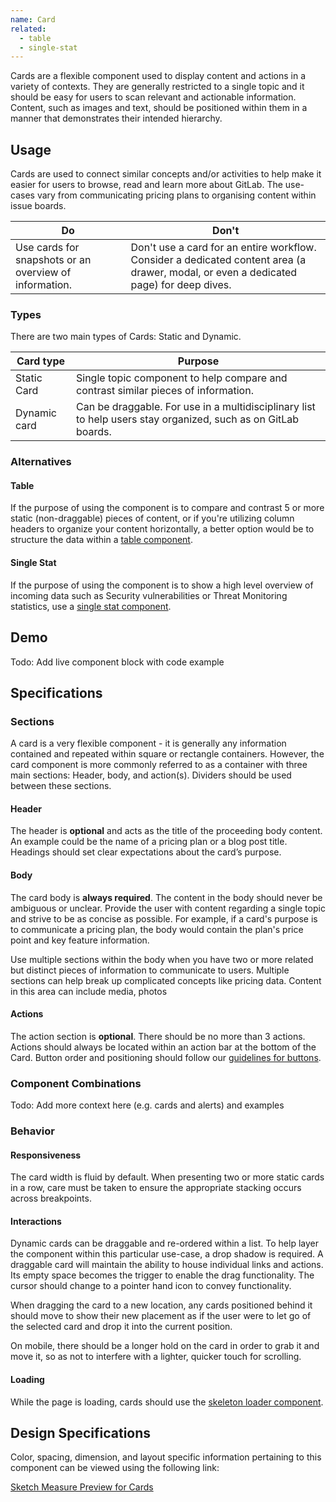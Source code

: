 ```yaml
---
name: Card
related:
  - table
  - single-stat
---
```


Cards are a flexible component used to display content and actions in a variety of contexts. They are generally restricted to a single topic and it should be easy for users to scan relevant and actionable information. Content, such as images and text, should be positioned within them in a manner that demonstrates their intended hierarchy.

## Usage

Cards are used to connect similar concepts and/or activities to help make it easier for users to browse, read and learn more about GitLab. The use-cases vary from communicating pricing plans to organising content within issue boards.

| Do | Don't |
| --- | --- |
| Use cards for snapshots or an overview of information. | Don't use a card for an entire workflow. Consider a dedicated content area (a drawer, modal, or even a dedicated page) for deep dives. |

### Types

There are two main types of Cards: Static and Dynamic.

| Card type | Purpose |
| --- | --- |
| Static Card | Single topic component to help compare and contrast similar pieces of information. |
| Dynamic card | Can be draggable. For use in a multidisciplinary list to help users stay organized, such as on GitLab boards. |

### Alternatives

#### Table

If the purpose of using the component is to compare and contrast 5 or more static (non-draggable) pieces of content, or if you're utilizing column headers to organize your content horizontally, a better option would be to structure the data within a [table component](/contents/components/table).

#### Single Stat

If the purpose of using the component is to show a high level overview of incoming data such as Security vulnerabilities or Threat Monitoring statistics, use a [single stat component](/contents/components/single-stat).

## Demo

Todo: Add live component block with code example

## Specifications

### Sections

A card is a very flexible component - it is generally any information contained and repeated within square or rectangle containers. However, the card component is more commonly referred to as a container with three main sections: Header, body, and action(s). Dividers should be used between these sections.

#### Header

The header is **optional** and acts as the title of the proceeding body content. An example could be the name of a pricing plan or a blog post title. Headings should set clear expectations about the card’s purpose.

#### Body

The card body is **always required**. The content in the body should never be ambiguous or unclear. Provide the user with content regarding a single topic and strive to be as concise as possible. For example, if a card's purpose is to communicate a pricing plan, the body would contain the plan's price point and key feature information. 

Use multiple sections within the body when you have two or more related but distinct pieces of information to communicate to users. Multiple sections can help break up complicated concepts like pricing data. Content in this area can include media, photos

#### Actions

The action section is **optional**. There should be no more than 3 actions. Actions should always be located within an action bar at the bottom of the Card. Button order and positioning should follow our [guidelines for buttons](/components/buttons).

### Component Combinations

Todo: Add more context here (e.g. cards and alerts) and examples

### Behavior

#### Responsiveness

The card width is fluid by default. When presenting two or more static cards in a row, care must be taken to ensure the appropriate stacking occurs across breakpoints.

#### Interactions

Dynamic cards can be draggable and re-ordered within a list. To help layer the component within this particular use-case, a drop shadow is required. A draggable card will maintain the ability to house individual links and actions. Its empty space becomes the trigger to enable the drag functionality. The cursor should change to a pointer hand icon to convey functionality. 

When dragging the card to a new location, any cards positioned behind it should move to show their new placement as if the user were to let go of the selected card and drop it into the current position.

On mobile, there should be a longer hold on the card in order to grab it and move it, so as not to interfere with a lighter, quicker touch for scrolling.

#### Loading

While the page is loading, cards should use the [skeleton loader component](/components/skeleton-loader).

## Design Specifications

Color, spacing, dimension, and layout specific information pertaining to this component can be viewed using the following link:

[Sketch Measure Preview for Cards](https://hosted/becka/#433-define-design-for-card-component)

